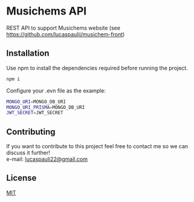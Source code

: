 # Musichems API

REST API to support Musichems website (see https://github.com/lucaspaulii/musichem-front)

## Installation

Use npm to install the dependencies required before running the project.

```bash
npm i
```
Configure your .evn file as the example:
```bash
MONGO_URI=MONGO_DB_URI
MONGO_URI_PRISMA=MONGO_DB_URI
JWT_SECRET=JWT_SECRET
```

## Contributing

If you want to contribute to this project feel free to contact me so we can discuss it further!
<br/>e-mail: lucaspauli22@gmail.com

## License

[MIT](https://choosealicense.com/licenses/mit/)